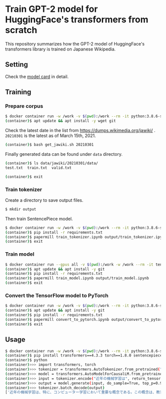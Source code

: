 # Train GPT-2 model for HuggingFace's transformers from scratch

This repository summarizes how the GPT-2 model of HuggingFace's transformers library is trained on Japanese Wikipedia.

## Setting

Check the [model card](model_card.md) in detail.

## Training

### Prepare corpus

```sh
$ docker container run -w /work -v $(pwd):/work --rm -it python:3.8.6-slim-buster bash
(container)$ apt update && apt install -y wget git
```

Check the latest date in the list from https://dumps.wikimedia.org/jawiki/ .
`20210301` is the latest as of March 15th, 2021.

```sh
(container)$ bash get_jawiki.sh 20210301
```

Finally generated data can be found under `data` directory.

```sh
(container)$ ls data/jawiki/20210301/data/
test.txt  train.txt  valid.txt
```

```sh
(container)$ exit
```

### Train tokenizer

Create a directory to save output files.

```sh
$ mkdir output
```

Then train SentencePiece model.

```sh
$ docker container run -w /work -v $(pwd):/work --rm -it python:3.8.6-slim-buster bash
(container)$ pip install -r requirements.txt
(container)$ papermill train_tokenizer.ipynb output/train_tokenizer.ipynb
(container)$ exit
```

### Train model

```sh
$ docker container run --gpus all -v $(pwd):/work -w /work --rm -it tensorflow/tensorflow:2.4.1-gpu bash
(container)$ apt update && apt install -y git
(container)$ pip install -r requirements.txt
(container)$ papermill train_model.ipynb output/train_model.ipynb
(container)$ exit
```

### Convert the TensorFlow model to PyTorch

```sh
$ docker container run -w /work -v $(pwd):/work --rm -it python:3.8.6-slim-buster bash
(container)$ apt update && apt install -y git
(container)$ pip install -r requirements.txt
(container)$ papermill convert_to_pytorch.ipynb output/convert_to_pytorch.ipynb
(container)$ exit
```

## Usage

```sh
$ docker container run -w /work -v $(pwd):/work --rm -it python:3.8.6-slim-buster bash
(container)$ pip install transformers==4.3.3 torch==1.8.0 sentencepiece==0.1.91
(container)$ python
(container)>>> import transformers, torch
(container)>>> tokenizer = transformers.AutoTokenizer.from_pretrained("output/model")
(container)>>> model = transformers.AutoModelForCausalLM.from_pretrained("output/model")
(container)>>> input = tokenizer.encode("近年の機械学習は", return_tensors="pt")
(container)>>> output = model.generate(input, do_sample=True, top_p=0.95, top_k=50, num_return_sequences=3)
(container)>>> tokenizer.batch_decode(output)
['近年の機械学習は、特に、コンピューター学習において重要な概念である。この概念は、教育心理学', '近年の機械学習は時間間隔の短縮、時間間隔の短縮、学習時間の短縮、学習の', '近年の機械 学習は、学生と学生が自分の能力を高め、結果を向上させることを目的としている。それは、']
```
